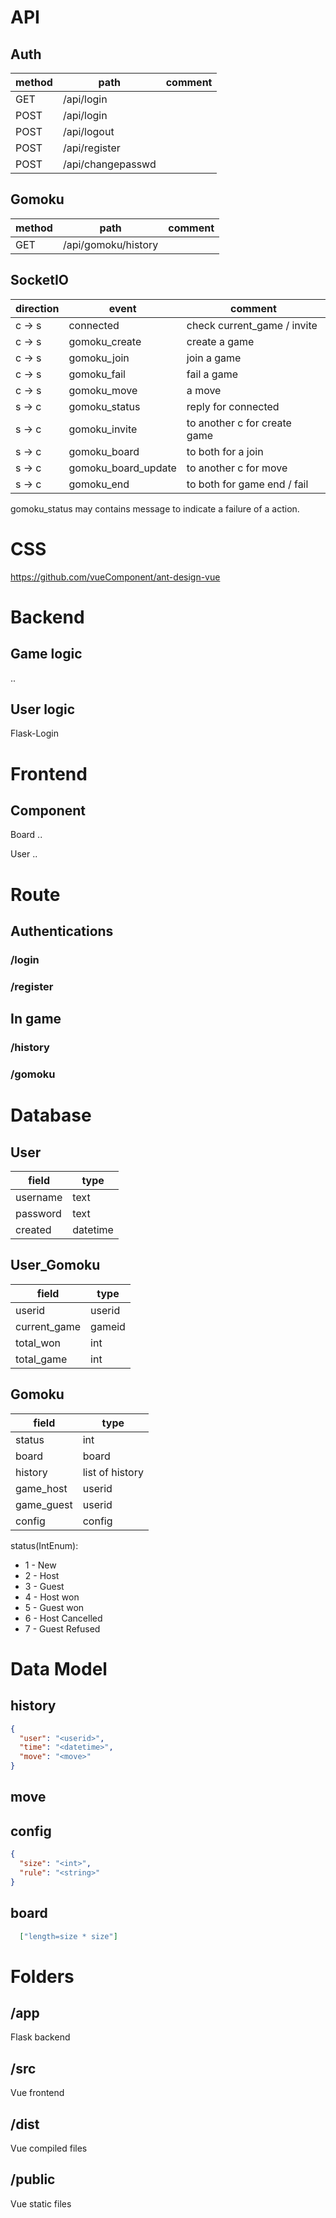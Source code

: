 # API

## Auth

| method | path              | comment |
| ------ | ----------------- | ------- |
| GET    | /api/login        |         |
| POST   | /api/login        |         |
| POST   | /api/logout       |         |
| POST   | /api/register     |         |
| POST   | /api/changepasswd |         |

## Gomoku

| method | path                | comment |
| ------ | ------------------- | ------- |
| GET    | /api/gomoku/history |         |

## SocketIO

| direction | event               | comment                      |
| --------- | ------------------- | ---------------------------- |
| c -> s    | connected           | check current_game / invite  |
| c -> s    | gomoku_create       | create a game                |
| c -> s    | gomoku_join         | join a game                  |
| c -> s    | gomoku_fail         | fail a game                  |
| c -> s    | gomoku_move         | a move                       |
| s -> c    | gomoku_status       | reply for connected          |
| s -> c    | gomoku_invite       | to another c for create game |
| s -> c    | gomoku_board        | to both for a join           |
| s -> c    | gomoku_board_update | to another c for move        |
| s -> c    | gomoku_end          | to both for game end / fail  |

gomoku_status may contains message to indicate a failure of a action.

# CSS

<https://github.com/vueComponent/ant-design-vue>

# Backend

## Game logic

..

## User logic

Flask-Login

# Frontend

## Component

Board ..

User ..

# Route

## Authentications

### /login

### /register

## In game

### /history

### /gomoku

# Database

## User

| field    | type     |
| -------- | -------- |
| username | text     |
| password | text     |
| created  | datetime |

## User_Gomoku

| field        | type   |
| ------------ | ------ |
| userid       | userid |
| current_game | gameid |
| total_won    | int    |
| total_game   | int    |

## Gomoku

| field      | type            |
| ---------- | --------------- |
| status     | int             |
| board      | board           |
| history    | list of history |
| game_host  | userid          |
| game_guest | userid          |
| config     | config          |

status(IntEnum):

-   1 - New
-   2 - Host
-   3 - Guest
-   4 - Host won
-   5 - Guest won
-   6 - Host Cancelled
-   7 - Guest Refused

# Data Model

## history

```json
{
  "user": "<userid>",
  "time": "<datetime>",
  "move": "<move>"
}
```

## move

## config

```json
{
  "size": "<int>",
  "rule": "<string>"
}
```

## board

```json
  ["length=size * size"]
```

# Folders

## /app

Flask backend

## /src

Vue frontend

## /dist

Vue compiled files

## /public

Vue static files
